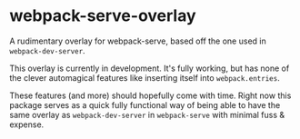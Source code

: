 # webpack-serve-overlay

A rudimentary overlay for webpack-serve, based off the one used in `webpack-dev-server`.

This overlay is currently in development. It's fully working, 
but has none of the clever automagical features like inserting itself into `webpack.entries`.

These features (and more) should hopefully come with time. Right now this package serves as a quick fully functional way of 
being able to have the same overlay as `webpack-dev-server` in `webpack-serve` with minimal fuss & expense.
